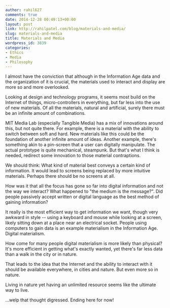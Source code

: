 ```yaml
---
author: rahil627
comments: true
date: 2014-12-28 00:49:13+00:00
layout: post
link: http://rahilpatel.com/blog/materials-and-media/
slug: materials-and-media
title: Materials and Media
wordpress_id: 3839
categories:
- Ethics
- Media
- Philosophy
---
```


I almost have the conviction that although in the Information Age data and the organization of it is crucial, the materials used to interact and display are more so and more overlooked.

Looking at design and technology programs, it seems most build on the Internet of things, micro-controllers in everything, but far less into the use of new materials. Of all the materials, natural and artificial, surely there must  be an infinite amount of combinations.

MIT Media Lab (especially Tangible Media) has a mix of innovations around this, but not quite there. For example, there is a material with the ability to switch between soft and hard. New materials like this could be the foundation of another infinite amount of ideas. Another example, there's something akin to a pin-screen that a user can digitally manipulate. The actual prototype is quite mechanical, steampunk. But that's what I think is needed, redirect some innovation to those material contraptions.

We should think: What kind of material best conveys a certain kind of information. It would lead to screens being replaced by more intuitive materials. Perhaps there should be no screens at all.

How was it that all the focus has gone so far into digital information and not the way we interact? What happened to "the medium is the message?". Did people passively accept written or digital language as the best method of gaining information?

It really is the most efficient way to get information we want, though very awkward in style -- using a keyboard and mouse while looking at a screen, likely sitting down at a place near an electrical socket. People using computers to gain data is an example materialism in the Information Age. Digital materialism.

How come for many people digital materialism is more likely than physical? It's more efficient in getting what's exactly wanted, yet there's far less data than a walk in the city or in nature.

That leads to the idea that the Internet and the ability to interact with it should be available everywhere, in cities and nature. But even more so in nature.

Living in nature yet having an unlimited resource seems like the ultimate way to live.

...welp that thought digressed. Ending here for now!
